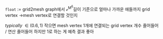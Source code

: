 `float`
:= grid2mesh graph에서 $\mathcal{e^{\text{M}^6}}$길이 기준으로 
얼마나 가까운 애들까지 grid vertex $\rightarrow$mesh vertex로 연결할 것인지

*typically* $\in (0.6,1)$
작으면  mesh vertex 1개에 연결되는 grid vertex 개수 줄어들어 / 연산 줄어들어
하지만 1로 하는 게 예측 결과 좋아